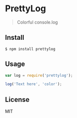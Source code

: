 # PrettyLog

> Colorful console.log


## Install

```
$ npm install prettylog
```


## Usage

```javascript
var log = require('prettylog');

log('Text here', 'color');
```

## License

MIT

